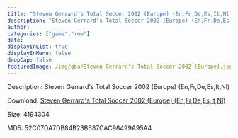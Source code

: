 ```yaml
---
title: "Steven Gerrard's Total Soccer 2002 (Europe) (En,Fr,De,Es,It,Nl)"
description: "Steven Gerrard's Total Soccer 2002 (Europe) (En,Fr,De,Es,It,Nl)"
author: 
categories: ["game","rom"]
date: 
displayInList: true
displayInMenu: false
dropCap: false
featuredImage: /img/gba/Steven Gerrard's Total Soccer 2002 [Europe].jpg
---
```


Description: Steven Gerrard's Total Soccer 2002 (Europe) (En,Fr,De,Es,It,Nl)

Download: <a style="text-decoration:underline;" href="https://mega.nz/#!mfRiQIob!noMjd0NfXIvvspmMH78elpmNm8bFICkA_xt-y4EOKVE" target = "_blank" rel = "nofollow" > Steven Gerrard's Total Soccer 2002 (Europe) (En,Fr,De,Es,It,Nl)</a>

Size: 4194304

MD5: 52C07DA7DB84B23B687CAC98499A95A4

